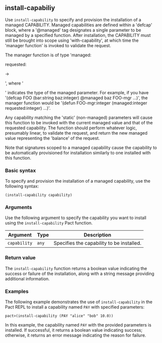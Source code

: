 ## install-capabiliy
Use `install-capability` to specify and provision the installation of a managed CAPABILITY. Managed capabilities are defined within a 'defcap' block, where a '@managed' tag designates a single parameter to be managed by a specified function. After installation, the CAPABILITY must still be brought into scope using 'with-capability', at which time the 'manager function' is invoked to validate the request.

The manager function is of type 'managed:<p> requested:<p> -> <p>', where '<p>' indicates the type of the managed parameter. For example, if you have '(defcap FOO (bar:string baz:integer) @managed baz FOO-mgr ...)', the manager function would be '(defun FOO-mgr:integer (managed:integer requested:integer) ...)'. 

Any capability matching the 'static' (non-managed) parameters will cause this function to be invoked with the current managed value and that of the requested capability. The function should perform whatever logic, presumably linear, to validate the request, and return the new managed value representing the 'balance' of the request.

Note that signatures scoped to a managed capability cause the capability to be automatically provisioned for installation similarly to one installed with this function.

### Basic syntax

To specify and provision the installation of a managed capability, use the following syntax:

`(install-capability capability)`

### Arguments

Use the following argument to specify the capability you want to install using the `install-capability` Pact function.

| Argument | Type | Description |
| --- | --- | --- |
| `capability` | `any` | Specifies the capability to be installed. |

### Return value

The `install-capability` function returns a boolean value indicating the success or failure of the installation, along with a string message providing additional information.

### Examples

The following example demonstrates the use of `install-capability` in the Pact REPL to install a capability named `PAY` with specified parameters:

```pact
pact>(install-capability (PAY "alice" "bob" 10.0))
```

In this example, the capability named `PAY` with the provided parameters is installed. If successful, it returns a boolean value indicating success; otherwise, it returns an error message indicating the reason for failure.
